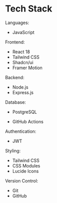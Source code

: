 # Tech Stack

Languages:
- JavaScript


Frontend:
- React 18
- Tailwind CSS
- Shadcn/ui
- Framer Motion

Backend:
- Node.js
- Express.js



Database:
- PostgreSQL


- GitHub Actions

Authentication:
- JWT

Styling:
- Tailwind CSS
- CSS Modules
- Lucide Icons

Version Control:
- Git
- GitHub


